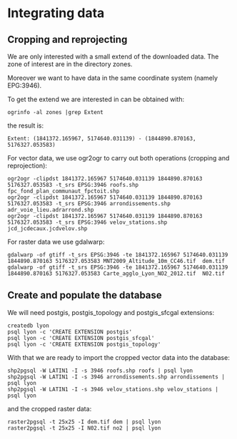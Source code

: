 Integrating data
================

Cropping and reprojecting
-------------------------

We are only interested with a small extend of the downloaded data. The zone of interest are in the directory zones.

Moreover we want to have data in the same coordinate system (namely EPG:3946).

To get the extend we are interested in can be obtained with:

    ogrinfo -al zones |grep Extent

the result is:

    Extent: (1841372.165967, 5174640.031139) - (1844890.870163, 5176327.053583)

For vector data, we use ogr2ogr to carry out both operations (cropping and reprojection):

    ogr2ogr -clipdst 1841372.165967 5174640.031139 1844890.870163 5176327.053583 -t_srs EPSG:3946 roofs.shp fpc_fond_plan_communaut_fpctoit.shp
    ogr2ogr -clipdst 1841372.165967 5174640.031139 1844890.870163 5176327.053583 -t_srs EPSG:3946 arrondissements.shp adr_voie_lieu.adrarrond.shp
    ogr2ogr -clipdst 1841372.165967 5174640.031139 1844890.870163 5176327.053583 -t_srs EPSG:3946 velov_stations.shp jcd_jcdecaux.jcdvelov.shp

For raster data we use gdalwarp:

    gdalwarp -of gtiff -t_srs EPSG:3946 -te 1841372.165967 5174640.031139 1844890.870163 5176327.053583 MNT2009_Altitude_10m_CC46.tif  dem.tif
    gdalwarp -of gtiff -t_srs EPSG:3946 -te 1841372.165967 5174640.031139 1844890.870163 5176327.053583 Carte_agglo_Lyon_NO2_2012.tif  N02.tif


Create and populate the database
--------------------------------

We will need postgis, postgis_topology and postgis_sfcgal extensions:

    createdb lyon
    psql lyon -c 'CREATE EXTENSION postgis'
    psql lyon -c 'CREATE EXTENSION postgis_sfcgal'
    psql lyon -c 'CREATE EXTENSION postgis_topology'

With that we are ready to import the cropped vector data into the database:

    shp2pgsql -W LATIN1 -I -s 3946 roofs.shp roofs | psql lyon
    shp2pgsql -W LATIN1 -I -s 3946 arrondissements.shp arrondissements | psql lyon
    shp2pgsql -W LATIN1 -I -s 3946 velov_stations.shp velov_stations | psql lyon

and the cropped raster data:

    raster2pgsql -t 25x25 -I dem.tif dem | psql lyon
    raster2pgsql -t 25x25 -I N02.tif no2 | psql lyon




